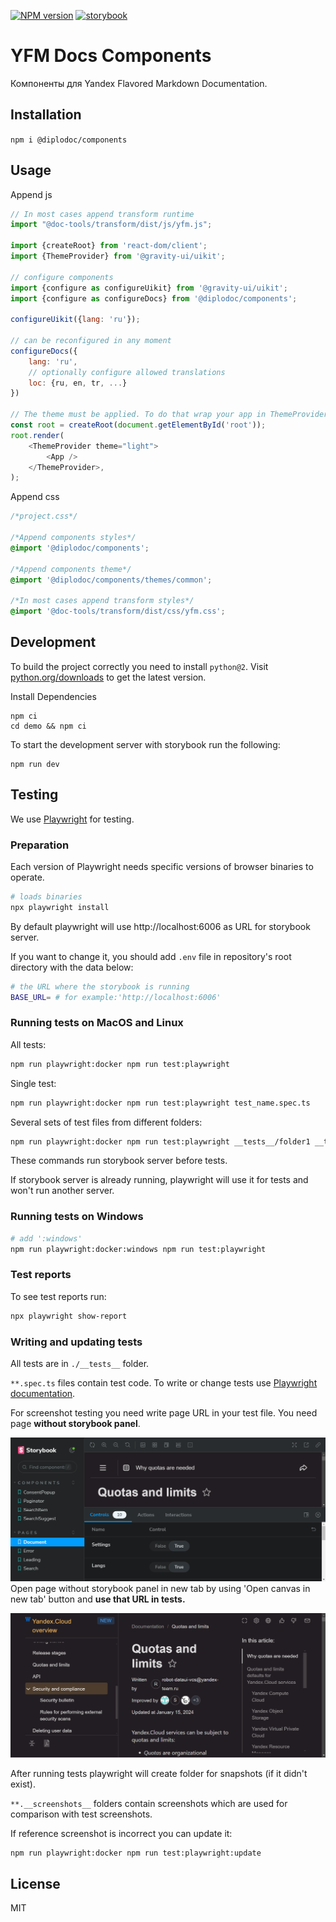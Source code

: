 [![NPM version](https://img.shields.io/npm/v/@diplodoc/components.svg?style=flat)](https://www.npmjs.org/package/@diplodoc/components) [![storybook](https://img.shields.io/badge/Storybook-deployed-ff4685?logo=storybook)](https://diplodoc-platform.github.io/components)

# YFM Docs Components

Компоненты для Yandex Flavored Markdown Documentation.

## Installation

`npm i @diplodoc/components`

## Usage

Append js

```js
// In most cases append transform runtime
import "@doc-tools/transform/dist/js/yfm.js";

import {createRoot} from 'react-dom/client';
import {ThemeProvider} from '@gravity-ui/uikit';

// configure components
import {configure as configureUikit} from '@gravity-ui/uikit';
import {configure as configureDocs} from '@diplodoc/components';

configureUikit({lang: 'ru'});

// can be reconfigured in any moment
configureDocs({
    lang: 'ru',
    // optionally configure allowed translations
    loc: {ru, en, tr, ...}
})

// The theme must be applied. To do that wrap your app in ThemeProvider
const root = createRoot(document.getElementById('root'));
root.render(
    <ThemeProvider theme="light">
        <App />
    </ThemeProvider>,
);
```

Append css

```css
/*project.css*/

/*Append components styles*/
@import '@diplodoc/components';

/*Append components theme*/
@import '@diplodoc/components/themes/common';

/*In most cases append transform styles*/
@import '@doc-tools/transform/dist/css/yfm.css';
```

## Development

To build the project correctly you need to install `python@2`.
Visit [python.org/downloads](https://www.python.org/downloads/release/python-2718/) to get the latest version.

Install Dependencies

```shell
npm ci
cd demo && npm ci
```

To start the development server with storybook run the following:

```shell
npm run dev
```

## Testing

We use [Playwright](https://playwright.dev/docs/intro) for testing.

### Preparation

Each version of Playwright needs specific versions of browser binaries to operate.

```bash
# loads binaries
npx playwright install
```

By default playwright will use http://localhost:6006 as URL for storybook server.

If you want to change it, you should add `.env` file in repository's root directory with the data below:

```bash
# the URL where the storybook is running
BASE_URL= # for example:'http://localhost:6006'
```

### Running tests on MacOS and Linux

All tests:

```bash
npm run playwright:docker npm run test:playwright
```

Single test:

```bash
npm run playwright:docker npm run test:playwright test_name.spec.ts
```

Several sets of test files from different folders:

```bash
npm run playwright:docker npm run test:playwright __tests__/folder1 __tests__/folder2
```

These commands run storybook server before tests.

If storybook server is already running, playwright will use it for tests and won't run another server.

### Running tests on Windows

```bash
# add ':windows'
npm run playwright:docker:windows npm run test:playwright
```

### Test reports

To see test reports run:

```bash
npx playwright show-report
```

### Writing and updating tests

All tests are in `./__tests__` folder.

`**.spec.ts` files contain test code.
To write or change tests use [Playwright documentation](https://playwright.dev/docs/intro).

For screenshot testing you need write page URL in your test file. You need page **without storybook panel**.

![Page with storybook panel](.github/assets/page-with-storybook-panel.png)
Open page without storybook panel in new tab by using 'Open canvas in new tab' button and **use that URL in tests.**

![Page without storybook panel](.github/assets/page-without-storybook-panel.png)

After running tests playwright will create folder for snapshots (if it didn't exist).

`**.__screenshots__` folders contain screenshots which are used for comparison with test screenshots.

If reference screenshot is incorrect you can update it:

```bash
npm run playwright:docker npm run test:playwright:update
```

## License

MIT
